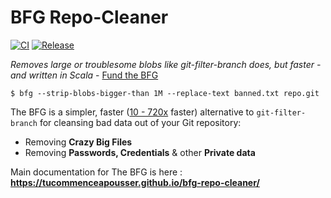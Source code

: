 BFG Repo-Cleaner 
================

[![CI](https://github.com/tucommenceapousser/bfg-repo-cleaner/actions/workflows/ci.yml/badge.svg)](https://github.com/rtyley/bfg-repo-cleaner/actions/workflows/ci.yml)
[![Release](https://github.com/rtyley/bfg-repo-cleaner/actions/workflows/release.yml/badge.svg)](https://github.com/rtyley/bfg-repo-cleaner/actions/workflows/release.yml)

_Removes large or troublesome blobs like git-filter-branch does, but faster - and written in Scala_ - [Fund the BFG](https://j.mp/fund-bfg)

```
$ bfg --strip-blobs-bigger-than 1M --replace-text banned.txt repo.git
```

The BFG is a simpler, faster ([10 - 720x](https://docs.google.com/spreadsheet/ccc?key=0AsR1d5Zpes8HdER3VGU1a3dOcmVHMmtzT2dsS2xNenc) faster)
alternative to `git-filter-branch` for cleansing bad data out of your Git repository:

* Removing **Crazy Big Files**
* Removing **Passwords, Credentials** & other **Private data**

Main documentation for The BFG is here : **https://tucommenceapousser.github.io/bfg-repo-cleaner/**
